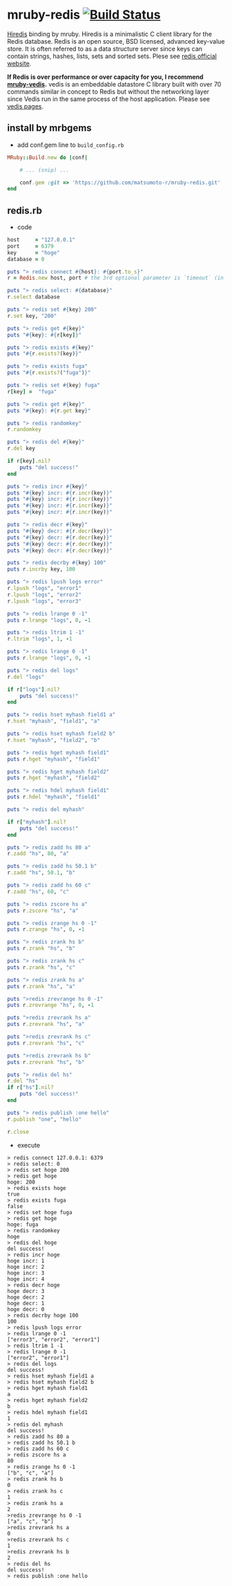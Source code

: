 # mruby-redis   [![Build Status](https://travis-ci.org/matsumoto-r/mruby-redis.svg?branch=master)](https://travis-ci.org/matsumoto-r/mruby-redis)
[Hiredis](https://github.com/redis/hiredis) binding by mruby. Hiredis is a minimalistic C client library for the Redis database. Redis is an open source, BSD licensed, advanced key-value store. It is often referred to as a data structure server since keys can contain strings, hashes, lists, sets and sorted sets. Plese see [redis official website](http://redis.io/).

__If Redis is over performance or over capacity for you, I recommend [mruby-vedis](https://github.com/matsumoto-r/mruby-vedis).__ vedis is an embeddable datastore C library built with over 70 commands similar in concept to Redis but without the networking layer since Vedis run in the same process of the host application.
Please see [vedis pages](http://vedis.symisc.net/index.html).
## install by mrbgems
 - add conf.gem line to `build_config.rb`
```ruby
MRuby::Build.new do |conf|

    # ... (snip) ...

    conf.gem :git => 'https://github.com/matsumoto-r/mruby-redis.git'
end
```


## redis.rb

* code


```ruby
host     = "127.0.0.1"
port     = 6379
key      = "hoge"
database = 0

puts "> redis connect #{host}: #{port.to_s}"
r = Redis.new host, port # the 3rd optional parameter is `timeout` (in seconds)

puts "> redis select: #{database}"
r.select database

puts "> redis set #{key} 200"
r.set key, "200"

puts "> redis get #{key}"
puts "#{key}: #{r[key]}"

puts "> redis exists #{key}"
puts "#{r.exists?(key)}"

puts "> redis exists fuga"
puts "#{r.exists?("fuga")}"

puts "> redis set #{key} fuga"
r[key] =  "fuga"

puts "> redis get #{key}"
puts "#{key}: #{r.get key}"

puts "> redis randomkey"
r.randomkey

puts "> redis del #{key}"
r.del key

if r[key].nil?
    puts "del success!"
end

puts "> redis incr #{key}"
puts "#{key} incr: #{r.incr(key)}"
puts "#{key} incr: #{r.incr(key)}"
puts "#{key} incr: #{r.incr(key)}"
puts "#{key} incr: #{r.incr(key)}"

puts "> redis decr #{key}"
puts "#{key} decr: #{r.decr(key)}"
puts "#{key} decr: #{r.decr(key)}"
puts "#{key} decr: #{r.decr(key)}"
puts "#{key} decr: #{r.decr(key)}"

puts "> redis decrby #{key} 100"
puts r.incrby key, 100

puts "> redis lpush logs error"
r.lpush "logs", "error1"
r.lpush "logs", "error2"
r.lpush "logs", "error3"

puts "> redis lrange 0 -1"
puts r.lrange "logs", 0, -1

puts "> redis ltrim 1 -1"
r.ltrim "logs", 1, -1

puts "> redis lrange 0 -1"
puts r.lrange "logs", 0, -1

puts "> redis del logs"
r.del "logs"

if r["logs"].nil?
    puts "del success!"
end

puts "> redis hset myhash field1 a"
r.hset "myhash", "field1", "a"

puts "> redis hset myhash field2 b"
r.hset "myhash", "field2", "b"

puts "> redis hget myhash field1"
puts r.hget "myhash", "field1"

puts "> redis hget myhash field2"
puts r.hget "myhash", "field2"

puts "> redis hdel myhash field1"
puts r.hdel "myhash", "field1"

puts "> redis del myhash"

if r["myhash"].nil?
    puts "del success!"
end

puts "> redis zadd hs 80 a"
r.zadd "hs", 80, "a"

puts "> redis zadd hs 50.1 b"
r.zadd "hs", 50.1, "b"

puts "> redis zadd hs 60 c"
r.zadd "hs", 60, "c"

puts "> redis zscore hs a"
puts r.zscore "hs", "a"

puts "> redis zrange hs 0 -1"
puts r.zrange "hs", 0, -1

puts "> redis zrank hs b"
puts r.zrank "hs", "b"

puts "> redis zrank hs c"
puts r.zrank "hs", "c"

puts "> redis zrank hs a"
puts r.zrank "hs", "a"

puts ">redis zrevrange hs 0 -1"
puts r.zrevrange "hs", 0, -1

puts ">redis zrevrank hs a"
puts r.zrevrank "hs", "a"

puts ">redis zrevrank hs c"
puts r.zrevrank "hs", "c"

puts ">redis zrevrank hs b"
puts r.zrevrank "hs", "b"

puts "> redis del hs"
r.del "hs"
if r["hs"].nil?
    puts "del success!"
end

puts "> redis publish :one hello"
r.publish "one", "hello"

r.close
```

* execute

```text
> redis connect 127.0.0.1: 6379
> redis select: 0
> redis set hoge 200
> redis get hoge
hoge: 200
> redis exists hoge
true
> redis exists fuga
false
> redis set hoge fuga
> redis get hoge
hoge: fuga
> redis randomkey
hoge
> redis del hoge
del success!
> redis incr hoge
hoge incr: 1
hoge incr: 2
hoge incr: 3
hoge incr: 4
> redis decr hoge
hoge decr: 3
hoge decr: 2
hoge decr: 1
hoge decr: 0
> redis decrby hoge 100
100
> redis lpush logs error
> redis lrange 0 -1
["error3", "error2", "error1"]
> redis ltrim 1 -1
> redis lrange 0 -1
["error2", "error1"]
> redis del logs
del success!
> redis hset myhash field1 a
> redis hset myhash field2 b
> redis hget myhash field1
a
> redis hget myhash field2
b
> redis hdel myhash field1
1
> redis del myhash
del success!
> redis zadd hs 80 a
> redis zadd hs 50.1 b
> redis zadd hs 60 c
> redis zscore hs a
80
> redis zrange hs 0 -1
["b", "c", "a"]
> redis zrank hs b
0
> redis zrank hs c
1
> redis zrank hs a
2
>redis zrevrange hs 0 -1
["a", "c", "b"]
>redis zrevrank hs a
0
>redis zrevrank hs c
1
>redis zrevrank hs b
2
> redis del hs
del success!
> redis publish :one hello
```
